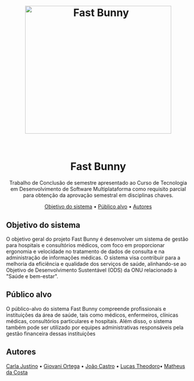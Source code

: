 <h1 align="center">
  <br>
  <img src="https://i.ibb.co/YtFZh6J/Fastbunny.jpg" alt="Fast Bunny" height="350" width="400">
  <br><br>
</h1>

<h1 align="center">Fast Bunny</h1>
<p align="center">Trabalho de Conclusão de semestre apresentado ao Curso de Tecnologia em
Desenvolvimento de Software Multiplataforma como requisito parcial para obtenção
da aprovação semestral em disciplinas chaves.
</p>
<p align="center">
 <a href="#objetivo">Objetivo do sistema</a> •
 <a href="#publico-alvo">Público alvo</a> •
 <a href="#autor">Autores</a>
</p>

## Objetivo do sistema
<p align="left">O objetivo geral do projeto Fast Bunny é desenvolver um sistema de gestão para hospitais e consultórios médicos, com foco em proporcionar ergonomia e velocidade no tratamento de dados de consulta e na administração de informações médicas. O sistema visa contribuir para a melhoria da eficiência e qualidade dos serviços de saúde, alinhando-se ao Objetivo de Desenvolvimento Sustentável (ODS) da ONU relacionado à "Saúde e bem-estar".</p>

## Público alvo 
<p align="left">O público-alvo do sistema Fast Bunny compreende profissionais e instituições da área de saúde, tais como médicos, enfermeiros, clínicas médicas, consultórios particulares e hospitais. Além disso, o sistema também pode ser utilizado por equipes administrativas responsáveis pela gestão financeira dessas instituições </p>

## Autores
<p align="left">
 <a href="#Carla">Carla Justino</a> •
 <a href="#Giovani">Giovani Ortega</a> •
 <a href="#Joao">João Castro</a> •
 <a href="#Lucas">Lucas Theodoro</a>•
 <a href="#Matheus">Matheus da Costa</a>
</p>

